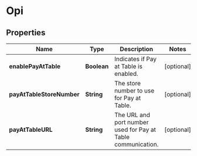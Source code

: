 

# Opi


## Properties

Name | Type | Description | Notes
------------ | ------------- | ------------- | -------------
**enablePayAtTable** | **Boolean** | Indicates if Pay at Table is enabled. |  [optional]
**payAtTableStoreNumber** | **String** | The store number to use for Pay at Table. |  [optional]
**payAtTableURL** | **String** | The URL and port number used for Pay at Table communication. |  [optional]



